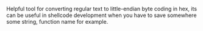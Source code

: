 Helpful tool for converting regular text to little-endian byte coding in hex, its can be useful in shellcode development when you have to save somewhere some string, function name for example.
